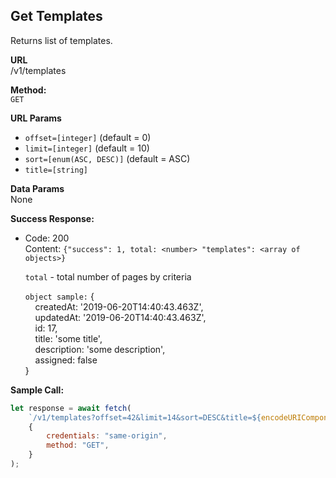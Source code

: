 ## **Get Templates**

Returns list of templates.

**URL**  
/v1/templates

**Method:**  
`GET`

**URL Params**

-   `offset=[integer]` (default = 0)
-   `limit=[integer]` (default = 10)
-   `sort=[enum(ASC, DESC)]` (default = ASC)
-   `title=[string]`

**Data Params**  
None

**Success Response:**

-   Code: 200  
    Content: `{"success": 1, total: <number> "templates": <array of objects>}`

    `total` - total number of pages by criteria

    `object sample:`
    {  
    &nbsp;&nbsp;&nbsp;&nbsp;createdAt: '2019-06-20T14:40:43.463Z',  
    &nbsp;&nbsp;&nbsp;&nbsp;updatedAt: '2019-06-20T14:40:43.463Z',  
    &nbsp;&nbsp;&nbsp;&nbsp;id: 17,  
    &nbsp;&nbsp;&nbsp;&nbsp;title: 'some title',  
    &nbsp;&nbsp;&nbsp;&nbsp;description: 'some description',  
    &nbsp;&nbsp;&nbsp;&nbsp;assigned: false  
    }

**Sample Call:**

```javascript
let response = await fetch(
    `/v1/templates?offset=42&limit=14&sort=DESC&title=${encodeURIComponent("Ведомость работ")}`,
    {
        credentials: "same-origin",
        method: "GET",
    }
);
```
